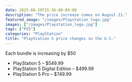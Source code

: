 ```yaml
---
date: 2025-08-20T15:36:00-04:00
description: "The price increase comes on August 21."
featured_image: "/images/Playstation_logo.jpg"
images: ["/images/Playstation_logo.jpg"]
tags: ["PS5"]
categories: "PlayStation"
title: "PlayStation 5 price changes in the U.S."
---
```

Each bundle is increasing by $50

- PlayStation 5 – $549.99
- PlayStation 5 Digital Edition – $499.99
- PlayStation 5 Pro – $749.99

